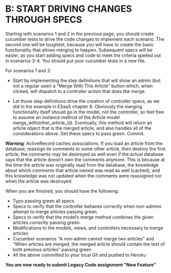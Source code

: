B: START DRIVING CHANGES THROUGH SPECS
======================================

Starting with scenarios 1 and 2 in the previous page, you should create cucumber tests to drive the code changes to implement each scenario. The second one will be toughest, because you will have to create the basic functionality that allows merging to happen. Subsequent specs will be easier, as you start adding specs and code to meet the criteria spelled out in scenarios 3-4. You should put your cucumber tests in a new file. 

For scenarios 1 and 2:

* Start by implementing the step definitions that will show an admin (but not a regular user) a "Merge With This Article" button which, when clicked, will dispatch to a controller action that does the merge.

* Let those step definitions drive the creation of controller specs, as we did in the example in ESaaS chapter 8.  Obviously the merging functionality itself should go in the model, not the controller, so feel free to assume an instance method of the Article model merge_with(other_article_id).  Eventually, this method will return an article object that is the merged article, and also handles all of the considerations above. Get these specs to pass green.  Commit. 

**Warning**: ActiveRecord caches associations. If you load an article from the database, reassign its comments to some other article, then destroy the first article, the comments may be destroyed as well even if the actual database says that the article doesn’t own the comments anymore. This is because at the time the article was originally read from the database, the knowledge about which comments that article owned was read as well (cached), and this knowledge was not updated when the comments were reassigned nor when the article was destroyed.
 
When you are finished, you should have the following:
* Typo passing green all specs
* Specs to verify that the controller behaves correctly when non-admins attempt to merge articles passing green.
* Specs to verify that the model’s merge method combines the given articles correctly passing green.
* Modifications to the models, views, and controllers necessary to merge articles
* Cucumber scenarios "A non-admin cannot merge two articles" and “When articles are merged, the merged article should contain the text of both previous articles” passing green
* All the above committed to your local Git and pushed to Heroku

**You are now ready to submit Legacy Code assignment "New Feature"**
